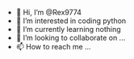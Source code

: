 - 👋 Hi, I’m @Rex9774
- 👀 I’m interested in coding python
- 🌱 I’m currently learning nothing
- 💞️ I’m looking to collaborate on ...
- 📫 How to reach me ...

<!---
Rex9774/Rex9774 is a ✨ special ✨ repository because its `README.md` (this file) appears on your GitHub profile.
You can click the Preview link to take a look at your changes.
--->
